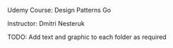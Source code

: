 Udemy Course: Design Patterns Go

Instructor: Dmitri Nesteruk

TODO: Add text and graphic to each folder as required